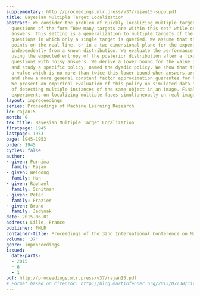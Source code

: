 ```yaml
---
supplementary: http://proceedings.mlr.press/v37/rajan15-supp.pdf
title: Bayesian Multiple Target Localization
abstract: We consider the problem of quickly localizing multiple targets by asking
  questions of the form “How many targets are within this set" while obtaining noisy
  answers. This setting is a generalization to multiple targets of the game of 20
  questions in which only a single target is queried. We assume that the targets are
  points on the real line, or in a two dimensional plane for the experiments, drawn
  independently from a known distribution. We evaluate the performance of a policy
  using the expected entropy of the posterior distribution after a fixed number of
  questions with noisy answers. We derive a lower bound for the value of this problem
  and study a specific policy, named the dyadic policy. We show that this policy achieves
  a value which is no more than twice this lower bound when answers are noise-free,
  and show a more general constant factor approximation guarantee for the noisy setting.
  We present an empirical evaluation of this policy on simulated data for the problem
  of detecting multiple instances of the same object in an image. Finally, we present
  experiments on localizing multiple faces simultaneously on real images.
layout: inproceedings
series: Proceedings of Machine Learning Research
id: rajan15
month: 0
tex_title: Bayesian Multiple Target Localization
firstpage: 1945
lastpage: 1953
page: 1945-1953
order: 1945
cycles: false
author:
- given: Purnima
  family: Rajan
- given: Weidong
  family: Han
- given: Raphael
  family: Sznitman
- given: Peter
  family: Frazier
- given: Bruno
  family: Jedynak
date: 2015-06-01
address: Lille, France
publisher: PMLR
container-title: Proceedings of the 32nd International Conference on Machine Learning
volume: '37'
genre: inproceedings
issued:
  date-parts:
  - 2015
  - 6
  - 1
pdf: http://proceedings.mlr.press/v37/rajan15.pdf
# Format based on citeproc: http://blog.martinfenner.org/2013/07/30/citeproc-yaml-for-bibliographies/
---
```


